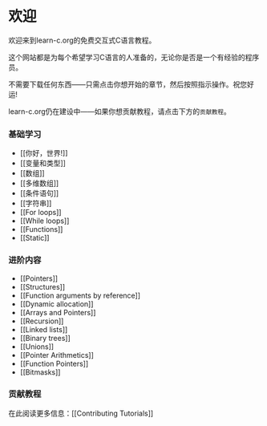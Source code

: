 # 欢迎

欢迎来到learn-c.org的免费交互式C语言教程。

这个网站都是为每个希望学习C语言的人准备的，无论你是否是一个有经验的程序员。

不需要下载任何东西——只需点击你想开始的章节，然后按照指示操作。祝您好运!

learn-c.org仍在建设中——如果你想贡献教程，请点击下方的`贡献教程`。

### 基础学习

- [[你好，世界!]]
- [[变量和类型]]
- [[数组]]
- [[多维数组]]
- [[条件语句]]
- [[字符串]]
- [[For loops]]
- [[While loops]]
- [[Functions]]
- [[Static]]

### 进阶内容

- [[Pointers]]
- [[Structures]]
- [[Function arguments by reference]]
- [[Dynamic allocation]]
- [[Arrays and Pointers]]
- [[Recursion]]
- [[Linked lists]]
- [[Binary trees]]
- [[Unions]]
- [[Pointer Arithmetics]]
- [[Function Pointers]]
- [[Bitmasks]]

### 贡献教程

在此阅读更多信息：[[Contributing Tutorials]]


